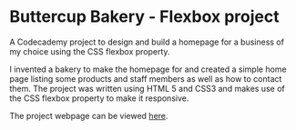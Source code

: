# Buttercup Bakery - Flexbox project

A Codecademy project to design and build a homepage for a business of my choice using the CSS flexbox property.

I invented a bakery to make the homepage for and created a simple home page listing some products and staff members as well as how to contact them. The project was written using HTML 5 and CSS3 and makes use of the CSS flexbox property to make it responsive.

The project webpage can be viewed [here](https://EmilyKral.github.io/ButtercupBakery).
